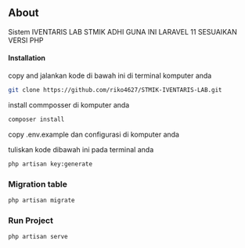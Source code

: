 ## About

Sistem IVENTARIS LAB STMIK ADHI GUNA
INI LARAVEL 11
SESUAIKAN VERSI PHP

#### Installation

copy and jalankan kode di bawah ini di terminal komputer anda

```bash
git clone https://github.com/riko4627/STMIK-IVENTARIS-LAB.git
```

install commposser di komputer anda

```bash
composer install
```

copy .env.example dan configurasi di komputer anda

tuliskan kode dibawah ini pada terminal anda

```bash
php artisan key:generate
```

### Migration table

```bash
php artisan migrate
```

### Run Project

```bash
php artisan serve
```
